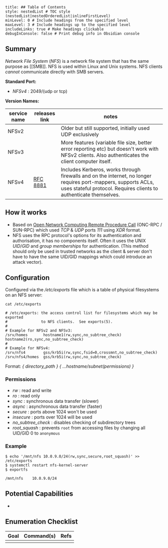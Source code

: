 ```table-of-contents
title: ## Table of Contents
style: nestedList # TOC style (nestedList|nestedOrderedList|inlineFirstLevel)
minLevel: 0 # Include headings from the specified level
maxLevel: 3 # Include headings up to the specified level
includeLinks: true # Make headings clickable
debugInConsole: false # Print debug info in Obsidian console
```

## Summary
*Network File System* (*NFS*) is a network file system that has the same purpose as [[SMB]]. NFS is used within Linux and Unix systems. NFS clients *cannot* communicate directly with SMB servers.

**Standard Port:** 
- *NFSv4* : 2049/(udp or tcp)

**Version Names:** 

| service name | releases link                                             | notes                                                                                                                                                                                |
| ------------ | --------------------------------------------------------- | ------------------------------------------------------------------------------------------------------------------------------------------------------------------------------------ |
| NFSv2        |                                                           | Older but still supported, initially used UDP exclusively                                                                                                                            |
| NFSv3        |                                                           | More features (variable file size, better error reporting etc) but doesn't work with NFSv2 clients. Also authenticates the client computer itself.                                   |
| NFSv4        | [RFC 8881](https://datatracker.ietf.org/doc/html/rfc8881) | Includes Kerberos, works through firewalls and on the internet, no longer requires port-mappers, supports ACLs, uses stateful protocol. Requires clients to authenticate themselves. |
## How it works
- Based on [Open Network Computing Remote Procedure Call](https://en.wikipedia.org/wiki/Sun_RPC) (ONC-RPC / SUN-RPC) which used *TCP* & *UDP* ports *111* using *XDR* format.
- NFS uses the RPC protocol's options for its authentication and authorisation, it has no components itself. Often it uses the UNIX *UID*/*GID* and *group memberships* for authentication. (This method should only be used in trusted networks as the client & server don't have to have the same UID/GID mappings which could introduce an attack vector).

## Configuration
Configured via the */etc/exports* file which is a table of physical filesystems on an NFS server:
```shell
cat /etc/exports 

# /etc/exports: the access control list for filesystems which may be exported
#               to NFS clients.  See exports(5).
#
# Example for NFSv2 and NFSv3:
/srv/homes       hostname1(rw,sync,no_subtree_check) hostname2(ro,sync,no_subtree_check)
#
# Example for NFSv4:
/srv/nfs4        gss/krb5i(rw,sync,fsid=0,crossmnt,no_subtree_check)
/srv/nfs4/homes  gss/krb5i(rw,sync,no_subtree_check)
```

Format: *{ directory_path } { ...hostname/subnet(permissions) }*
### Permissions
- *rw* : read and write
- *ro* : read only
- *sync* : synchronous data transfer (slower)
- *async* : asynchronous data transfer (faster)
- *secure* : ports above 1024 won't be used
- *insecure* : ports over 1024 will be used
- *no_subtree_check* : disables checking of subdirectory trees
- *root_squash* : prevents `root` from accessing files by changing all UID/GID 0 to `anonymous`
### Example
```shell
$ echo '/mnt/nfs 10.0.9.0/24(rw,sync,secure,root_squash)' >> /etc/exports
$ systemctl restart nfs-kernel-server
$ exportfs

/mnt/nfs    10.0.9.0/24
```

## Potential Capabilities
- 

## Enumeration Checklist

| Goal | Command(s) | Refs |
| ---- | ---------- | ---- |
|      |            |      |

